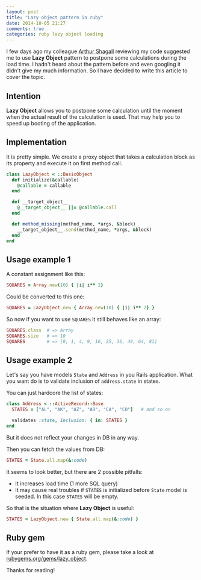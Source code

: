 ```yaml
---
layout: post
title: "Lazy object pattern in ruby"
date: 2014-10-05 21:27
comments: true
categories: ruby lazy object loading
---
```


I few days ago my colleague [Arthur Shagall](https://github.com/albertosaurus) reviewing my
code suggested me to use **Lazy Object** pattern to postpone some calculations during the load time.
I hadn't heard about the pattern before and even googling it didn't give my much information.
So I have decided to write this article to cover the topic.

## Intention

**Lazy Object** allows you to postpone some calculation until the moment when the actual
result of the calculation is used. That may help you to speed up booting of the application.

## Implementation

It is pretty simple. We create a proxy object that takes a calculation
block as its property and execute it on first method call.

```ruby
class LazyObject < ::BasicObject
  def initialize(&callable)
    @callable = callable
  end

  def __target_object__
    @__target_object__ ||= @callable.call
  end

  def method_missing(method_name, *args, &block)
    __target_object__.send(method_name, *args, &block)
  end
end
```

## Usage example 1

A constant assignment like this:
```ruby
SQUARES = Array.new(10) { |i| i** 2}
```

Could be converted to this one:

```ruby
SQUARES = LazyObject.new { Array.new(10) { |i| i** 2} }
```

So now if you want to use `SQUARES` it still behaves like an array:

```ruby
SQUARES.class  # => Array
SQUARES.size   # => 10
SQUARES        # => [0, 1, 4, 9, 16, 25, 36, 49, 64, 81]
```

## Usage example 2

Let's say you have models `State` and `Address` in you Rails application.
What you want do is to validate inclusion of `address.state` in states.

You can just hardcore the list of states:

```ruby
class Address < ::ActiveRecord::Base
  STATES = ["AL", "AK", "AZ", "AR", "CA", "CO"]   # and so on

  validates :state, inclusion: { in: STATES }
end
```
But it does not reflect your changes in DB in any way.

Then you can fetch the values from DB:

```ruby
STATES = State.all.map(&:code)
```

It seems to look better, but there are 2 possible pitfalls:

* It increases load time (1 more SQL query)
* It may cause real troubles if `STATES` is initialized before `State` model is seeded. In this case `STATES` will be empty.

So that is the situation where **Lazy Object** is useful:

```ruby
STATES = LazyObject.new { State.all.map(&:code) }
```


## Ruby gem

If your prefer to have it as a ruby gem,
please take a look at [rubygems.org/gems/lazy_object](http://rubygems.org/gems/lazy_object).



Thanks for reading!
